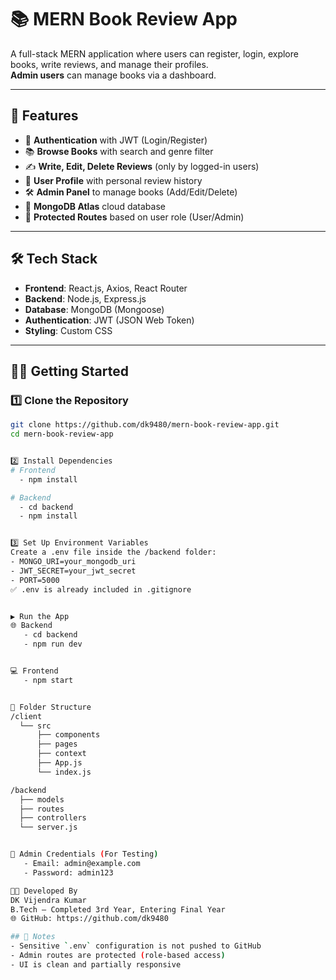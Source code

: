 # 📚 MERN Book Review App

A full-stack MERN application where users can register, login, explore books, write reviews, and manage their profiles.  
**Admin users** can manage books via a dashboard.

---

## 🚀 Features

- 🔐 **Authentication** with JWT (Login/Register)
- 📚 **Browse Books** with search and genre filter
- ✍️ **Write, Edit, Delete Reviews** (only by logged-in users)
- 👤 **User Profile** with personal review history
- 🛠️ **Admin Panel** to manage books (Add/Edit/Delete)
- 💾 **MongoDB Atlas** cloud database
- 🧼 **Protected Routes** based on user role (User/Admin)

---

## 🛠️ Tech Stack

- **Frontend**: React.js, Axios, React Router
- **Backend**: Node.js, Express.js
- **Database**: MongoDB (Mongoose)
- **Authentication**: JWT (JSON Web Token)
- **Styling**: Custom CSS

---

## 🧑‍💻 Getting Started

### 1️⃣ Clone the Repository

```bash
git clone https://github.com/dk9480/mern-book-review-app.git
cd mern-book-review-app


2️⃣ Install Dependencies
# Frontend
  - npm install

# Backend
  - cd backend
  - npm install


3️⃣ Set Up Environment Variables
Create a .env file inside the /backend folder:
- MONGO_URI=your_mongodb_uri
- JWT_SECRET=your_jwt_secret
- PORT=5000
✅ .env is already included in .gitignore


▶️ Run the App
🌐 Backend
   - cd backend
   - npm run dev


💻 Frontend
   - npm start


📁 Folder Structure
/client
  └── src
      ├── components
      ├── pages
      ├── context
      ├── App.js
      └── index.js

/backend
  ├── models
  ├── routes
  ├── controllers
  └── server.js


🔐 Admin Credentials (For Testing)
   - Email: admin@example.com
   - Password: admin123

🧑‍🎓 Developed By
DK Vijendra Kumar
B.Tech – Completed 3rd Year, Entering Final Year
🌐 GitHub: https://github.com/dk9480

## 📌 Notes
- Sensitive `.env` configuration is not pushed to GitHub
- Admin routes are protected (role-based access)
- UI is clean and partially responsive

